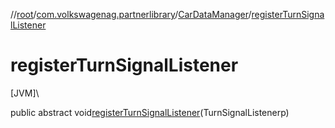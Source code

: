 //[root](../../../index.md)/[com.volkswagenag.partnerlibrary](../index.md)/[CarDataManager](index.md)/[registerTurnSignalListener](register-turn-signal-listener.md)

# registerTurnSignalListener

[JVM]\

public abstract void[registerTurnSignalListener](register-turn-signal-listener.md)(TurnSignalListenerp)

